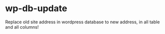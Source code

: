# wp-db-update
Replace old site address in wordpress database to new address, in all table and all columns!
